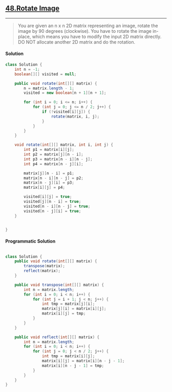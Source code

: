 ## [48.Rotate Image](https://leetcode.com/problems/rotate-image/)

---

> You are given an n x n 2D matrix representing an image, rotate the image by 90 degrees (clockwise).
> You have to rotate the image in-place, which means you have to modify the input 2D matrix directly.
> DO NOT allocate another 2D matrix and do the rotation.

#### Solution

```java
class Solution {
    int n = -1;
    boolean[][] visited = null;

    public void rotate(int[][] matrix) {
        n = matrix.length - 1;
        visited = new boolean[n + 1][n + 1];

        for (int i = 0; i <= n; i++) {
            for (int j = 0; j <= n / 2; j++) {
                if (!visited[i][j]) {
                    rotate(matrix, i, j);
                }
            }
        }
    }

    void rotate(int[][] matrix, int i, int j) {
        int p1 = matrix[i][j];
        int p2 = matrix[j][n - i];
        int p3 = matrix[n - i][n - j];
        int p4 = matrix[n - j][i];

        matrix[j][n - i] = p1;
        matrix[n - i][n - j] = p2;
        matrix[n - j][i] = p3;
        matrix[i][j] = p4;

        visited[i][j] = true;
        visited[j][n - i] = true;
        visited[n - i][n - j] = true;
        visited[n - j][i] = true;
    }


}
```

#### Programmatic Solution

```java

class Solution {
    public void rotate(int[][] matrix) {
        transpose(matrix);
        reflect(matrix);
    }

    public void transpose(int[][] matrix) {
        int n = matrix.length;
        for (int i = 0; i < n; i++) {
            for (int j = i + 1; j < n; j++) {
                int tmp = matrix[j][i];
                matrix[j][i] = matrix[i][j];
                matrix[i][j] = tmp;
            }
        }
    }

    public void reflect(int[][] matrix) {
        int n = matrix.length;
        for (int i = 0; i < n; i++) {
            for (int j = 0; j < n / 2; j++) {
                int tmp = matrix[i][j];
                matrix[i][j] = matrix[i][n - j - 1];
                matrix[i][n - j - 1] = tmp;
            }
        }
    }
}
```